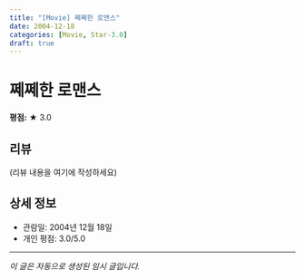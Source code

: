 ```yaml
---
title: "[Movie] 쩨쩨한 로맨스"
date: 2004-12-18
categories: [Movie, Star-3.0]
draft: true
---
```


# 쩨쩨한 로맨스

**평점:** ★ 3.0

## 리뷰

(리뷰 내용을 여기에 작성하세요)

## 상세 정보

- 관람일: 2004년 12월 18일
- 개인 평점: 3.0/5.0

---

*이 글은 자동으로 생성된 임시 글입니다.*
